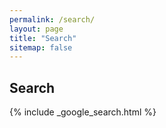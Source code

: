 ```yaml
---
permalink: /search/
layout: page
title: "Search"
sitemap: false
---
```

## Search
{% include _google_search.html %}

